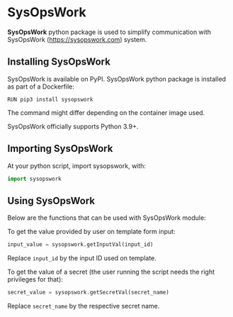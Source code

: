 # SysOpsWork

**SysOpsWork** python package is used to simplify communication with SysOpsWork (https://sysopswork.com) system.

## Installing SysOpsWork

SysOpsWork is available on PyPI. SysOpsWork python package is installed as part of a Dockerfile:

```console
RUN pip3 install sysopswork
```

The command might differ depending on the container image used.

SysOpsWork officially supports Python 3.9+.

## Importing SysOpsWork

At your python script, import sysopswork, with:

```python
import sysopswork
```

## Using SysOpsWork

Below are the functions that can be used with SysOpsWork module:

To get the value provided by user on template form input:

```python
input_value = sysopswork.getInputVal(input_id)
```

Replace `input_id` by the input ID used on template.

To get the value of a secret (the user running the script needs the right privileges for that):

```python
secret_value = sysopswork.getSecretVal(secret_name)
```

Replace `secret_name` by the respective secret name.
